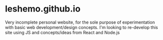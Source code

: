 # leshemo.github.io
Very incomplete personal website, for the sole purpose of experimentation with basic web development/design concepts. I'm looking to re-develop this site using JS and concepts/ideas from React and Node.js

